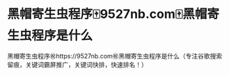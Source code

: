 # 黑帽寄生虫程序🀄️9527nb.com🀄️黑帽寄生虫程序是什么

黑帽寄生虫程序㊗️https://9527nb.com㊗️黑帽寄生虫程序是什么（专注谷歌搜索留痕，关键词霸屏推广，关键词快排，快速排名！）